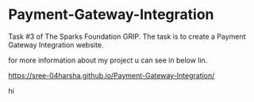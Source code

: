 # Payment-Gateway-Integration

Task #3 of The Sparks Foundation GRIP. The task is to create a Payment Gateway Integration website.

for more information about my project u can see in below lin.

https://sree-04harsha.github.io/Payment-Gateway-Integration/

hi
